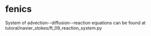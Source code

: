 # fenics

System of advection--diffusion--reaction equations can be found at tutoral/navier_stokes/ft_09_reaction_system.py
